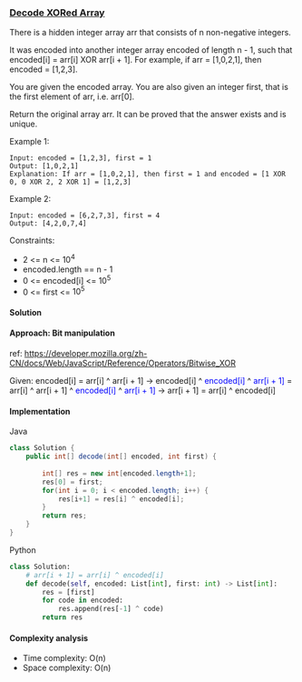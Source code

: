 ### [Decode XORed Array](https://leetcode.com/problems/decode-xored-array/)

There is a hidden integer array arr that consists of n non-negative integers.

It was encoded into another integer array encoded of length n - 1, such that encoded[i] = arr[i] XOR arr[i + 1]. For example, if arr = [1,0,2,1], then encoded = [1,2,3].

You are given the encoded array. You are also given an integer first, that is the first element of arr, i.e. arr[0].

Return the original array arr. It can be proved that the answer exists and is unique.

 

Example 1:
```
Input: encoded = [1,2,3], first = 1
Output: [1,0,2,1]
Explanation: If arr = [1,0,2,1], then first = 1 and encoded = [1 XOR 0, 0 XOR 2, 2 XOR 1] = [1,2,3]
```
Example 2:
```
Input: encoded = [6,2,7,3], first = 4
Output: [4,2,0,7,4]
``` 

Constraints:

- 2 <= n <= $10^4$
- encoded.length == n - 1
- 0 <= encoded[i] <= $10^5$
- 0 <= first <= $10^5$

#### Solution

#### Approach: Bit manipulation
ref: https://developer.mozilla.org/zh-CN/docs/Web/JavaScript/Reference/Operators/Bitwise_XOR

Given: encoded[i] = arr[i] ^ arr[i + 1]
&rarr; encoded[i] ^ <font color='blue'>encoded[i]</font> ^ <font color='blue'>arr[i + 1]</font> = arr[i] ^ arr[i + 1] ^ <font color='blue'>encoded[i]</font> ^ <font color='blue'>arr[i + 1]</font>
&rarr; arr[i + 1] = arr[i] ^ encoded[i]

#### Implementation
Java
```java
class Solution {
    public int[] decode(int[] encoded, int first) {
        
        int[] res = new int[encoded.length+1];
        res[0] = first;
        for(int i = 0; i < encoded.length; i++) {
            res[i+1] = res[i] ^ encoded[i];
        }
        return res;
    }
}
```

Python
```python
class Solution:
    # arr[i + 1] = arr[i] ^ encoded[i]
    def decode(self, encoded: List[int], first: int) -> List[int]:
        res = [first]
        for code in encoded:
            res.append(res[-1] ^ code)
        return res
```

#### Complexity analysis
- Time complexity: O(n)
- Space complexity: O(n)